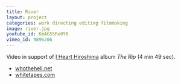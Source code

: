 ```yaml
---
title: River
layout: project
categories: work directing editing filmmaking
image: river.jpg
youtube_id: KmAG55Rx0Y0
vimeo_id: 9896206
---
```


Video in support of [I Heart Hiroshima][ihh] album _The Rip_
(4 min 49 sec).

- [whothehell.net](http://whothehell.net/archives/7804)
- [whitetapes.com](http://whitetapes.com/streams/i-heart-hiroshima-video-zu-river)

[ihh]: http://www.ihearthiroshima.com
